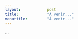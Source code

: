 ```yaml
---
layout:            post
title:             "À venir..."
menutitle:         "À venir..."
---
```


...
